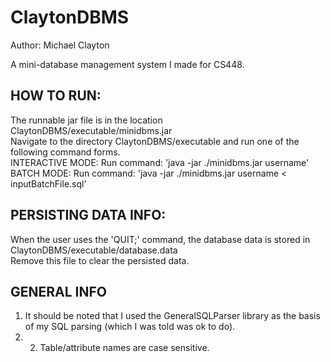 ClaytonDBMS
===========

Author: Michael Clayton

A mini-database management system I made for CS448.

HOW TO RUN:
-----------
The runnable jar file is in the location ClaytonDBMS/executable/minidbms.jar  
Navigate to the directory ClaytonDBMS/executable and run one of the following command forms.  
    INTERACTIVE MODE:   Run command: 'java -jar ./minidbms.jar username'  
    BATCH MODE:         Run command: 'java -jar ./minidbms.jar username < inputBatchFile.sql'

PERSISTING DATA INFO:
---------------------  
When the user uses the 'QUIT;' command, the database data is stored in ClaytonDBMS/executable/database.data  
Remove this file to clear the persisted data.

GENERAL INFO
------------  
1. It should be noted that I used the GeneralSQLParser library as the basis of my SQL parsing (which I was told was ok to do).  
2. 2. Table/attribute names are case sensitive.
